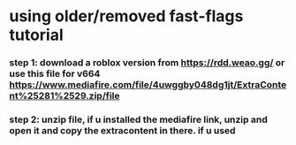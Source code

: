 # using older/removed fast-flags tutorial
### step 1: download a roblox version from https://rdd.weao.gg/ or use this file for v664 https://www.mediafire.com/file/4uwggby048dg1jt/ExtraContent%25281%2529.zip/file
### step 2: unzip file, if u installed the mediafire link, unzip and open it and copy the extracontent in there. if u used
